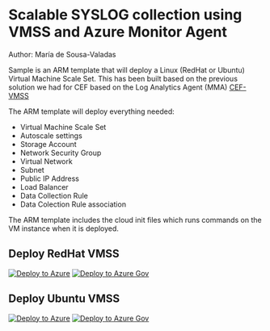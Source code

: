 # Scalable SYSLOG collection using VMSS and Azure Monitor Agent
Author: María de Sousa-Valadas

Sample is an ARM template that will deploy a Linux (RedHat or Ubuntu) Virtual Machine Scale Set. This has been built based on the previous solution we had for CEF based on the Log Analytics Agent (MMA) [CEF-VMSS]( https://github.com/mariavaladas/Azure-Sentinel/tree/master/DataConnectors/CEF-VMSS)

The ARM template will deploy everything needed:
* Virtual Machine Scale Set
* Autoscale settings
* Storage Account
* Network Security Group
* Virtual Network
* Subnet
* Public IP Address
* Load Balancer
* Data Collection Rule
* Data Colection Rule association

The ARM template includes the cloud init files which runs commands on the VM instance when it is deployed.

## Deploy RedHat VMSS
[![Deploy to Azure](https://aka.ms/deploytoazurebutton)](https://portal.azure.com/#create/Microsoft.Template/uri/https%3A%2F%2Fraw.githubusercontent.com%2FAzure%2FAzure-Sentinel%2Fmaster%2FDataConnectors%2FCEF-VMSS%2FCEF-VMSS-RH-Templatev2.json)
[![Deploy to Azure Gov](https://aka.ms/deploytoazuregovbutton)](https://portal.azure.us/#create/Microsoft.Template/uri/https%3A%2F%2Fraw.githubusercontent.com%2FAzure%2FAzure-Sentinel%2Fmaster%2FDataConnectors%2FCEF-VMSS%2FCEF-VMSS-RH-Templatev2.json)

## Deploy Ubuntu VMSS
[![Deploy to Azure](https://aka.ms/deploytoazurebutton)](https://portal.azure.com/#create/Microsoft.Template/uri/https%3A%2F%2Fraw.githubusercontent.com%2FAzure%2FAzure-Sentinel%2Fmaster%2FDataConnectors%2FCEF-VMSS%2FCEF-VMSS-UB-Templatev2.json)
[![Deploy to Azure Gov](https://aka.ms/deploytoazuregovbutton)](https://portal.azure.us/#create/Microsoft.Template/uri/https%3A%2F%2Fraw.githubusercontent.com%2FAzure%2FAzure-Sentinel%2Fmaster%2FDataConnectors2FCEF-VMSS%2FCEF-VMSS-UB-Templatev2.json)
